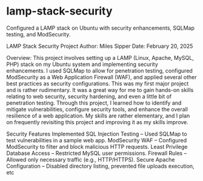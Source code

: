 # lamp-stack-security
Configured a LAMP stack on Ubuntu with security enhancements, SQLMap testing, and ModSecurity.

LAMP Stack Security Project
Author: Miles Sipper 
Date: February 20, 2025

Overview:
This project involves setting up a LAMP (Linux, Apache, MySQL, PHP) stack on my Ubuntu system and implementing security enhancements. I used SQLMap to allow for penetration testing, configured ModSecurity as a Web Application Firewall (WAF), and applied several other best practices as security configurations. This was my first major project and is rather rudimentary. It was a great way for me to gain hands-on skills relating to web security, security hardening, and even a little bit of penetration testing. Through this project, I learned how to identify and mitigate vulnerabilities, configure security tools, and enhance the overall resilience of a web application. My skills are rather elementary, and I plan on frequently revisiting this project and improving it as my skills improve.

Security Features Implemented
 SQL Injection Testing – Used SQLMap to test vulnerabilities in a sample web app.
ModSecurity WAF – Configured ModSecurity to filter and block malicious HTTP requests.
 Least Privilege Database Access – Restricted MySQL user permissions.
Firewall Rules – Allowed only necessary traffic (e.g., HTTP/HTTPS).
Secure Apache Configuration – Disabled directory listing, prevented file uploads execution, etc
